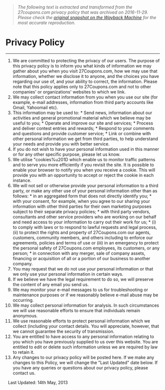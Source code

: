 > *The following text is extracted and transformed from the 27coupons.com privacy policy that was archived on 2016-11-29. Please check the [original snapshot on the Wayback Machine](https://web.archive.org/web/20161129184300id_/http%3A//www.27coupons.com/privacy-policy) for the most accurate reproduction.*

# Privacy Policy

* * *

  1. We are committed to protecting the privacy of our users. The purpose of this privacy policy is to inform you what kinds of information we may gather about you when you visit 27Coupons.com, how we may use that information, whether we disclose it to anyone, and the choices you have regarding our use of, and your ability to correct, the information. Please note that this policy applies only to 27Coupons.com and not to other companies' or organizations' websites to which we link.
  2. We may collect contact information from you when you use our site (for example, e-mail addresses, information from third party accounts like Gmail, Yahoomail etc).
  3. This information may be used to: 
    * Send news, information about our activities and general promotional material which we believe may be useful to you;
    * Operate and improve our site and services;
    * Process and deliver contest entries and rewards;
    * Respond to your comments and questions and provide customer service;
    * Link or combine with other personal information we get from third parties, to help understand your needs and provide you with better service.
  4. If you do not wish to have your personal information used in this manner or for any other specific purpose, please let us know.
  5. We utilise "cookies%u201D which enable us to monitor traffic patterns and to serve you more efficiently if you revisit the site. It is possible to enable your browser to notify you when you receive a cookie. This will provide you with an opportunity to accept or reject the cookie in each instance.
  6. We will not sell or otherwise provide your personal information to a third party, or make any other use of your personal information other than as follows: 
    * in an aggregated form that does not directly identify you;
    * with your consent, for example, when you agree to our sharing your information with other third parties for their own marketing purposes subject to their separate privacy policies;
    * with third party vendors, consultants and other service providers who are working on our behalf and need access to your information to carry out their work for us;
    * (i) to comply with laws or to respond to lawful requests and legal process, (ii) to protect the rights and property of 27Coupons.com our agents, customers, community members, and others including to enforce our agreements, policies and terms of use or (iii) in an emergency to protect the personal safety of 27Coupons.com employees, its customers, or any person;
    * in connection with any merger, sale of company assets, financing or acquisition of all or a portion of our business to another company.
  7. You may request that we do not use your personal information or that we only use your personal information in certain ways.
  8. If we believe we have the legal requirement to do so, we will preserve the content of any email you send us.
  9. We may monitor your e-mail messages to us for troubleshooting or maintenance purposes or if we reasonably believe e-mail abuse may be occurring.
  10. We may collect personal information for analysis. In such circumstances we will use reasonable efforts to ensure that individuals remain anonymous.
  11. We use reasonable efforts to protect personal information which we collect (including your contact details. You will appreciate, however, that we cannot guarantee the security of transmission.
  12. You are entitled to have access to any personal information relating to you which you have previously supplied to us over this website. You are entitled to edit or delete such information unless we are required by law to retain it.
  13. Any changes to our privacy policy will be posted here. If we make any changes to this Policy, we will change the "Last Updated" date below. If you have any queries or questions about our privacy policy, please contact us.



  Last Updated: 14th May, 2013 
